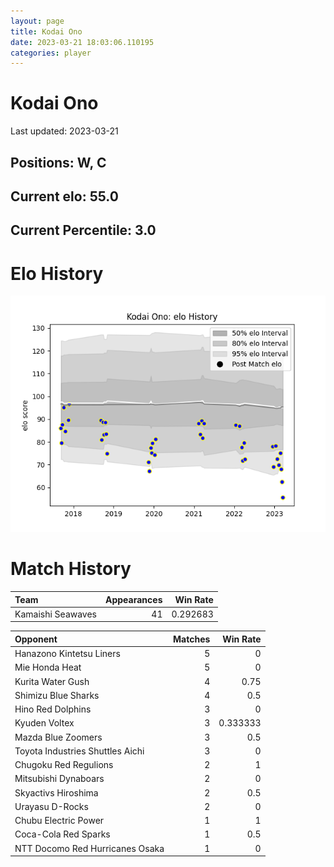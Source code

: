 ```yaml
---  
layout: page  
title: Kodai Ono  
date: 2023-03-21 18:03:06.110195  
categories: player  
---
```

# Kodai Ono


Last updated: 2023-03-21
## Positions: W, C

## Current elo: 55.0

## Current Percentile: 3.0

# Elo History


![elo history](history_KodaiOno.png)
# Match History


| Team              |   Appearances |   Win Rate |
|:------------------|--------------:|-----------:|
| Kamaishi Seawaves |            41 |   0.292683 |

| Opponent                         |   Matches |   Win Rate |
|:---------------------------------|----------:|-----------:|
| Hanazono Kintetsu Liners         |         5 |   0        |
| Mie Honda Heat                   |         5 |   0        |
| Kurita Water Gush                |         4 |   0.75     |
| Shimizu Blue Sharks              |         4 |   0.5      |
| Hino Red Dolphins                |         3 |   0        |
| Kyuden Voltex                    |         3 |   0.333333 |
| Mazda Blue Zoomers               |         3 |   0.5      |
| Toyota Industries Shuttles Aichi |         3 |   0        |
| Chugoku Red Regulions            |         2 |   1        |
| Mitsubishi Dynaboars             |         2 |   0        |
| Skyactivs Hiroshima              |         2 |   0.5      |
| Urayasu D-Rocks                  |         2 |   0        |
| Chubu Electric Power             |         1 |   1        |
| Coca-Cola Red Sparks             |         1 |   0.5      |
| NTT Docomo Red Hurricanes Osaka  |         1 |   0        |
